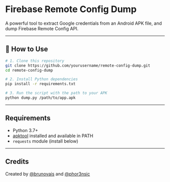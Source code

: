 # Firebase Remote Config Dump

A powerful tool to extract Google credentials from an Android APK file, and dump Firebase Remote Config API.  

---

## 🚀 How to Use

```bash
# 1. Clone this repository
git clone https://github.com/yourusername/remote-config-dump.git
cd remote-config-dump

# 2. Install Python dependencies
pip install -r requirements.txt

# 3. Run the script with the path to your APK
python dump.py /path/to/app.apk

```

---

## Requirements

- Python 3.7+
- [apktool](https://ibotpeaches.github.io/Apktool/) installed and available in PATH
- `requests` module (install below)

---

## Credits

Created by [@brunovais](https://github.com/brunovais) and [@phor3nsic](https://github.com/phor3nsic)
